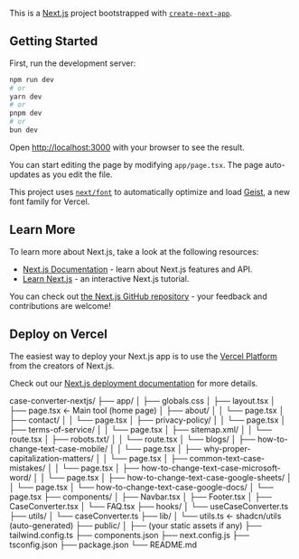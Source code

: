 This is a [Next.js](https://nextjs.org) project bootstrapped with [`create-next-app`](https://nextjs.org/docs/app/api-reference/cli/create-next-app).

## Getting Started

First, run the development server:

```bash
npm run dev
# or
yarn dev
# or
pnpm dev
# or
bun dev
```

Open [http://localhost:3000](http://localhost:3000) with your browser to see the result.

You can start editing the page by modifying `app/page.tsx`. The page auto-updates as you edit the file.

This project uses [`next/font`](https://nextjs.org/docs/app/building-your-application/optimizing/fonts) to automatically optimize and load [Geist](https://vercel.com/font), a new font family for Vercel.

## Learn More

To learn more about Next.js, take a look at the following resources:

- [Next.js Documentation](https://nextjs.org/docs) - learn about Next.js features and API.
- [Learn Next.js](https://nextjs.org/learn) - an interactive Next.js tutorial.

You can check out [the Next.js GitHub repository](https://github.com/vercel/next.js) - your feedback and contributions are welcome!

## Deploy on Vercel

The easiest way to deploy your Next.js app is to use the [Vercel Platform](https://vercel.com/new?utm_medium=default-template&filter=next.js&utm_source=create-next-app&utm_campaign=create-next-app-readme) from the creators of Next.js.

Check out our [Next.js deployment documentation](https://nextjs.org/docs/app/building-your-application/deploying) for more details.






case-converter-nextjs/
├── app/
│   ├── globals.css
│   ├── layout.tsx
│   ├── page.tsx                          ← Main tool (home page)
│   ├── about/
│   │   └── page.tsx
│   ├── contact/
│   │   └── page.tsx
│   ├── privacy-policy/
│   │   └── page.tsx
│   ├── terms-of-service/
│   │   └── page.tsx
│   ├── sitemap.xml/
│   │   └── route.tsx
│   ├── robots.txt/
│   │   └── route.tsx
│   └── blogs/
│       ├── how-to-change-text-case-mobile/
│       │   └── page.tsx
│       ├── why-proper-capitalization-matters/
│       │   └── page.tsx
│       ├── common-text-case-mistakes/
│       │   └── page.tsx
│       ├── how-to-change-text-case-microsoft-word/
│       │   └── page.tsx
│       ├── how-to-change-text-case-google-sheets/
│       │   └── page.tsx
│       └── how-to-change-text-case-google-docs/
│           └── page.tsx
├── components/
│   ├── Navbar.tsx
│   ├── Footer.tsx
│   ├── CaseConverter.tsx
│   └── FAQ.tsx
├── hooks/
│   └── useCaseConverter.ts
├── utils/
│   └── caseConverter.ts
├── lib/
│   └── utils.ts                         ← shadcn/utils (auto-generated)
├── public/
│   ├── (your static assets if any)
├── tailwind.config.ts
├── components.json
├── next.config.js
├── tsconfig.json
├── package.json
└── README.md